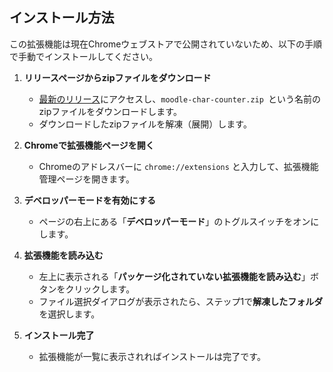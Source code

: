 ## インストール方法

この拡張機能は現在Chromeウェブストアで公開されていないため、以下の手順で手動でインストールしてください。

1.  **リリースページからzipファイルをダウンロード**
    * [最新のリリース](https://github.com/yammmmy0209/kyutech-moodle-char-counter/release/latest)にアクセスし、`moodle-char-counter.zip
`という名前のzipファイルをダウンロードします。
    * ダウンロードしたzipファイルを解凍（展開）します。

2.  **Chromeで拡張機能ページを開く**
    * Chromeのアドレスバーに `chrome://extensions` と入力して、拡張機能管理ページを開きます。

3.  **デベロッパーモードを有効にする**
    * ページの右上にある「**デベロッパーモード**」のトグルスイッチをオンにします。

4.  **拡張機能を読み込む**
    * 左上に表示される「**パッケージ化されていない拡張機能を読み込む**」ボタンをクリックします。
    * ファイル選択ダイアログが表示されたら、ステップ1で**解凍したフォルダ**を選択します。

5.  **インストール完了**

    * 拡張機能が一覧に表示されればインストールは完了です。

